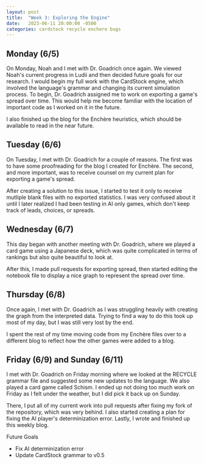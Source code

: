 ```yaml
---
layout: post
title:  "Week 3: Exploring the Engine"
date:   2023-06-11 20:00:00 -0500
categories: cardstock recycle enchere bugs
---
```

## Monday (6/5)
On Monday, Noah and I met with Dr. Goadrich once again. We viewed Noah's current progress in Ludii and then decided future goals for our research. I would begin my full work with the CardStock engine, which involved the language's grammar and changing its current simulation process. To begin, Dr. Goadrich assigned me to work on exporting a game's spread over time. This would help me become familiar with the location of important code as I worked on it in the future.

I also finished up the blog for the Enchère heuristics, which should be available to read in the near future.

## Tuesday (6/6)
On Tuesday, I met with Dr. Goadrich for a couple of reasons. The first was to have some proofreading for the blog I created for Enchère. The second, and more important, was to receive counsel on my current plan for exporting a game's spread.

After creating a solution to this issue, I started to test it only to receive mutliple blank files with no exported statistics. I was very confused about it until I later realized I had been testing in AI only games, which don't keep track of leads, choices, or spreads.

## Wednesday (6/7)
This day began with another meeting with Dr. Goadrich, where we played a card game using a Japanese deck, which was quite complicated in terms of rankings but also quite beautiful to look at.

After this, I made pull requests for exporting spread, then started editing the notebook file to display a nice graph to represent the spread over time.

## Thursday (6/8)
Once again, I met with Dr. Goadrich as I was struggling heavily with creating the graph from the interpreted data. Trying to find a way to do this took up most of my day, but I was still very lost by the end.

I spent the rest of my time moving code from my Enchère files over to a different blog to reflect how the other games were added to a blog.

## Friday (6/9) and Sunday (6/11)
I met with Dr. Goadrich on Friday morning where we looked at the RECYCLE grammar file and suggested some new updates to the language. We also played a card game called Schism. I ended up not doing too much work on Friday as I felt under the weather, but I did pick it back up on Sunday.

There, I put all of my current work into pull requests after fixing my fork of the repository, which was very behind. I also started creating a plan for fixing the AI player's determinization error. Lastly, I wrote and finished up this weekly blog.

Future Goals
- Fix AI determinization error
- Update CardStock grammar to v0.5